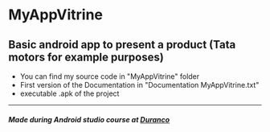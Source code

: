 # MyAppVitrine
Basic android app to present a product (Tata motors for example purposes)
---
* You can find my source code in "MyAppVitrine" folder
* First version of the Documentation in "Documentation MyAppVitrine.txt"
* executable .apk of the project
---
##### Made during Android studio course at [Duranco](https://www.doranco.fr/)
